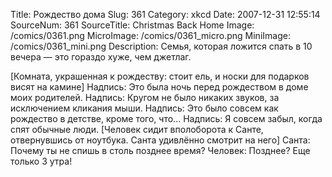 Title: Рождество дома 
Slug: 361 
Category: xkcd 
Date: 2007-12-31 12:55:14 
SourceNum: 361 
SourceTitle: Christmas Back Home 
Image: /comics/0361.png 
MicroImage: /comics/0361_micro.png 
MiniImage: /comics/0361_mini.png 
Description: Семья, которая ложится спать в 10 вечера &mdash; это гораздо хуже, чем джетлаг. 

[Комната, украшенная к рождеству: стоит ель, и носки для подарков висят на камине]
Надпись: Это была ночь перед рождеством в доме моих родителей.
Надпись: Кругом не было никаких звуков, за исключением кликания мыши.
Надпись: Это было совсем как рождество в детстве, кроме того, что...
Надпись: Я совсем забыл, когда спят обычные люди.
[Человек сидит вполоборота к Санте, отвернувшись от ноутбука. Санта удивлённо смотрит на него]
Санта: Почему ты не спишь в столь позднее время?
Человек: Позднее? Еще только 3 утра!